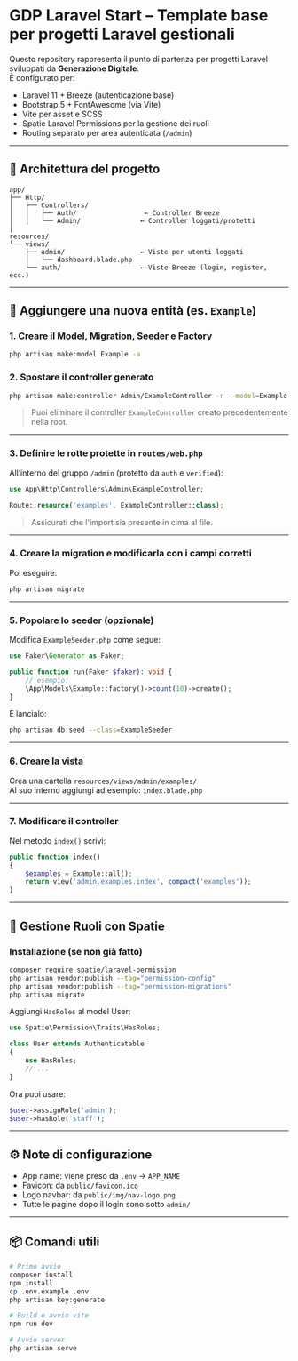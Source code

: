 # GDP Laravel Start – Template base per progetti Laravel gestionali

Questo repository rappresenta il punto di partenza per progetti Laravel sviluppati da **Generazione Digitale**.  
È configurato per:

- Laravel 11 + Breeze (autenticazione base)
- Bootstrap 5 + FontAwesome (via Vite)
- Vite per asset e SCSS
- Spatie Laravel Permissions per la gestione dei ruoli
- Routing separato per area autenticata (`/admin`)

---

## 📁 Architettura del progetto

```
app/
├── Http/
│   ├── Controllers/
│   │   ├── Auth/                 ← Controller Breeze
│   │   └── Admin/               ← Controller loggati/protetti
│
resources/
└── views/
    ├── admin/                   ← Viste per utenti loggati
    │   └── dashboard.blade.php
    └── auth/                    ← Viste Breeze (login, register, ecc.)
```

---

## 🧩 Aggiungere una nuova entità (es. `Example`)

### 1. Creare il Model, Migration, Seeder e Factory
```bash
php artisan make:model Example -a
```

### 2. Spostare il controller generato
```bash
php artisan make:controller Admin/ExampleController -r --model=Example
```

> Puoi eliminare il controller `ExampleController` creato precedentemente nella root.

---

### 3. Definire le rotte protette in `routes/web.php`

All’interno del gruppo `/admin` (protetto da `auth` e `verified`):

```php
use App\Http\Controllers\Admin\ExampleController;

Route::resource('examples', ExampleController::class);
```

> Assicurati che l'import sia presente in cima al file.

---

### 4. Creare la migration e modificarla con i campi corretti

Poi eseguire:
```bash
php artisan migrate
```

---

### 5. Popolare lo seeder (opzionale)

Modifica `ExampleSeeder.php` come segue:

```php
use Faker\Generator as Faker;

public function run(Faker $faker): void {
    // esempio:
    \App\Models\Example::factory()->count(10)->create();
}
```

E lancialo:
```bash
php artisan db:seed --class=ExampleSeeder
```

---

### 6. Creare la vista

Crea una cartella `resources/views/admin/examples/`  
Al suo interno aggiungi ad esempio: `index.blade.php`

---

### 7. Modificare il controller

Nel metodo `index()` scrivi:

```php
public function index()
{
    $examples = Example::all();
    return view('admin.examples.index', compact('examples'));
}
```

---

## 🔐 Gestione Ruoli con Spatie

### Installazione (se non già fatto)

```bash
composer require spatie/laravel-permission
php artisan vendor:publish --tag="permission-config"
php artisan vendor:publish --tag="permission-migrations"
php artisan migrate
```

Aggiungi `HasRoles` al model User:

```php
use Spatie\Permission\Traits\HasRoles;

class User extends Authenticatable
{
    use HasRoles;
    // ...
}
```

Ora puoi usare:
```php
$user->assignRole('admin');
$user->hasRole('staff');
```

---

## ⚙️ Note di configurazione

- App name: viene preso da `.env` → `APP_NAME`
- Favicon: da `public/favicon.ico`
- Logo navbar: da `public/img/nav-logo.png`
- Tutte le pagine dopo il login sono sotto `admin/`

---

## 📦 Comandi utili

```bash
# Primo avvio
composer install
npm install
cp .env.example .env
php artisan key:generate

# Build e avvio vite
npm run dev

# Avvio server
php artisan serve
```
